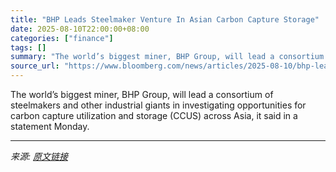 ```yaml
---
title: "BHP Leads Steelmaker Venture In Asian Carbon Capture Storage"
date: 2025-08-10T22:00:00+08:00
categories: ["finance"]
tags: []
summary: "The world’s biggest miner, BHP Group, will lead a consortium of steelmakers and other industrial giants in investigating opportunities for carbon capture utilization and storage (CCUS) across Asia, it"
source_url: "https://www.bloomberg.com/news/articles/2025-08-10/bhp-leads-steelmaker-venture-in-asian-carbon-capture-storage"
---
```


The world’s biggest miner, BHP Group, will lead a consortium of steelmakers and other industrial giants in investigating opportunities for carbon capture utilization and storage (CCUS) across Asia, it said in a statement Monday.

---

*来源: [原文链接](https://www.bloomberg.com/news/articles/2025-08-10/bhp-leads-steelmaker-venture-in-asian-carbon-capture-storage)*
